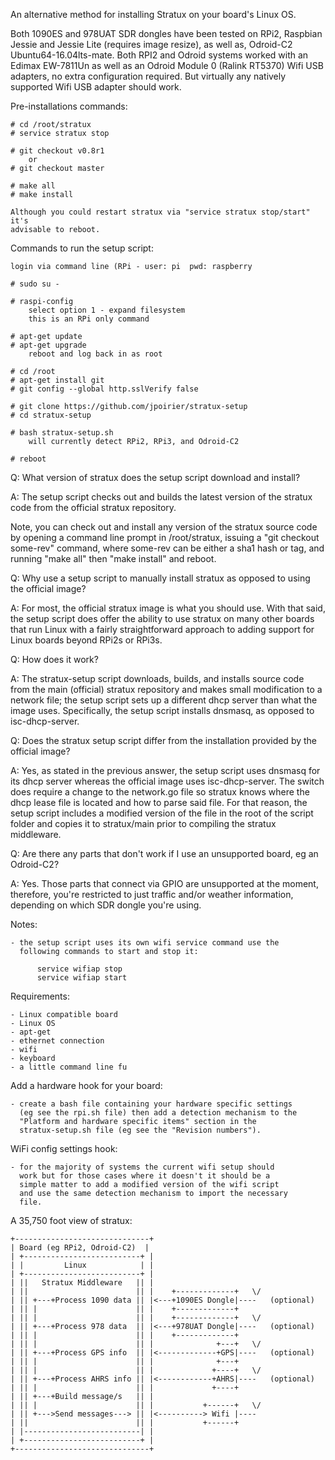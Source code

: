 An alternative method for installing Stratux on your board's Linux OS.

Both 1090ES and 978UAT SDR dongles have been tested on RPi2, Raspbian
Jessie and Jessie Lite (requires image resize), as well as, Odroid-C2
Ubuntu64-16.04lts-mate. Both RPI2 and Odroid systems worked with an
Edimax EW-7811Un as well as an Odroid Module 0 (Ralink RT5370) Wifi
USB adapters, no extra configuration required. But virtually any natively
supported Wifi USB adapter should work.


Pre-installations commands:

    # cd /root/stratux
    # service stratux stop

    # git checkout v0.8r1
        or
    # git checkout master

    # make all
    # make install

    Although you could restart stratux via "service stratux stop/start" it's
    advisable to reboot.


Commands to run the setup script:

    login via command line (RPi - user: pi  pwd: raspberry

    # sudo su -

    # raspi-config
        select option 1 - expand filesystem
        this is an RPi only command

    # apt-get update
    # apt-get upgrade
        reboot and log back in as root

    # cd /root
    # apt-get install git
    # git config --global http.sslVerify false

    # git clone https://github.com/jpoirier/stratux-setup
    # cd stratux-setup

    # bash stratux-setup.sh
        will currently detect RPi2, RPi3, and Odroid-C2

    # reboot


Q: What version of stratux does the setup script download and install?

A: The setup script checks out and builds the latest version of the stratux
code from the official stratux repository.

Note, you can check out and install any version of the stratux source code by
opening a command line prompt in /root/stratux, issuing a "git checkout some-rev"
command, where some-rev can be either a sha1 hash or tag, and running
"make all" then "make install" and reboot.


Q: Why use a setup script to manually install stratux as opposed to using the official image?

A: For most, the official stratux image is what you should use.
With that said, the setup script does offer the ability to use stratux on
many other boards that run Linux with a fairly straightforward approach to
adding support for Linux boards beyond RPi2s or RPi3s.


Q: How does it work?

A: The stratux-setup script downloads, builds, and installs source code from the
main (official) stratux repository and makes small modification to a network file;
the setup script sets up a different dhcp server than what the image uses.
Specifically, the setup script installs dnsmasq, as opposed to isc-dhcp-server.


Q: Does the stratux setup script differ from the installation provided by the official image?

A: Yes, as stated in the previous answer, the setup script uses dnsmasq for
its dhcp server whereas the official image uses isc-dhcp-server. The switch does
require a change to the network.go file so stratux knows where the dhcp lease file is
located and how to parse said file. For that reason, the setup script includes
a modified version of the file in the root of the script folder and copies it
to stratux/main prior to compiling the stratux middleware.


Q: Are there any parts that don't work if I use an unsupported board, eg an Odroid-C2?

A: Yes. Those parts that connect via GPIO are unsupported at the moment,
therefore, you're restricted to just traffic and/or weather information,
depending on which SDR dongle you're using.


Notes:

    - the setup script uses its own wifi service command use the
      following commands to start and stop it:

          service wifiap stop
          service wifiap start

Requirements:

    - Linux compatible board
    - Linux OS
    - apt-get
    - ethernet connection
    - wifi
    - keyboard
    - a little command line fu


Add a hardware hook for your board:

    - create a bash file containing your hardware specific settings
      (eg see the rpi.sh file) then add a detection mechanism to the
      "Platform and hardware specific items" section in the
      stratux-setup.sh file (eg see the "Revision numbers").


WiFi config settings hook:

    - for the majority of systems the current wifi setup should
      work but for those cases where it doesn't it should be a
      simple matter to add a modified version of the wifi script
      and use the same detection mechanism to import the necessary
      file.


A 35,750 foot view of stratux:

    +------------------------------+
    | Board (eg RPi2, Odroid-C2)  |
    | +--------------------------+ |
    | |         Linux            | |
    | +--------------------------+ |
    | ||   Stratux Middleware   || |
    | ||                        || |    +-------------+   \/
    | || +---+Process 1090 data || |<---+1090ES Dongle|----   (optional)
    | || |                      || |    +-------------+
    | || |                      || |    +-------------+   \/
    | || +---+Process 978 data  || |<---+978UAT Dongle|----   (optional)
    | || |                      || |    +-------------+
    | || |                      || |              +---+   \/
    | || +---+Process GPS info  || |<-------------+GPS|----   (optional)
    | || |                      || |              +---+
    | || |                      || |             +----+   \/
    | || +---+Process AHRS info || |<------------+AHRS|----   (optional)
    | || |                      || |             +----+
    | || +---+Build message/s   || |
    | || |                      || |           +------+   \/
    | || +--->Send messages---> || |<----------> Wifi |----
    | ||                        || |           +------+
    | |--------------------------| |
    | +--------------------------+ |
    +------------------------------+
